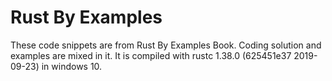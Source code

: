 # Rust By Examples

These code snippets are from Rust By Examples Book. Coding solution and examples are mixed in it. 
It is compiled with rustc 1.38.0 (625451e37 2019-09-23) in windows 10.
